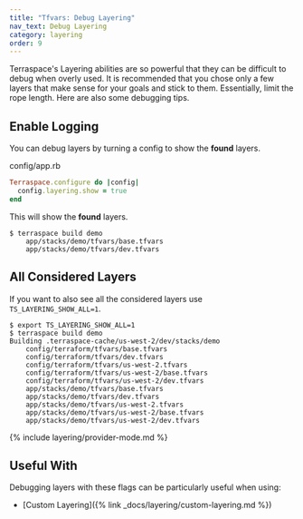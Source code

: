```yaml
---
title: "Tfvars: Debug Layering"
nav_text: Debug Layering
category: layering
order: 9
---
```


Terraspace's Layering abilities are so powerful that they can be difficult to debug when overly used.  It is recommended that you chose only a few layers that make sense for your goals and stick to them. Essentially, limit the rope length. Here are also some debugging tips.

## Enable Logging

You can debug layers by turning a config to show the **found** layers.

config/app.rb

```ruby
Terraspace.configure do |config|
  config.layering.show = true
end
```

This will show the **found** layers.

    $ terraspace build demo
        app/stacks/demo/tfvars/base.tfvars
        app/stacks/demo/tfvars/dev.tfvars

## All Considered Layers

If you want to also see all the considered layers use `TS_LAYERING_SHOW_ALL=1`.

    $ export TS_LAYERING_SHOW_ALL=1
    $ terraspace build demo
    Building .terraspace-cache/us-west-2/dev/stacks/demo
        config/terraform/tfvars/base.tfvars
        config/terraform/tfvars/dev.tfvars
        config/terraform/tfvars/us-west-2.tfvars
        config/terraform/tfvars/us-west-2/base.tfvars
        config/terraform/tfvars/us-west-2/dev.tfvars
        app/stacks/demo/tfvars/base.tfvars
        app/stacks/demo/tfvars/dev.tfvars
        app/stacks/demo/tfvars/us-west-2.tfvars
        app/stacks/demo/tfvars/us-west-2/base.tfvars
        app/stacks/demo/tfvars/us-west-2/dev.tfvars

{% include layering/provider-mode.md %}

## Useful With

Debugging layers with these flags can be particularly useful when using:

* [Custom Layering]({% link _docs/layering/custom-layering.md %})
